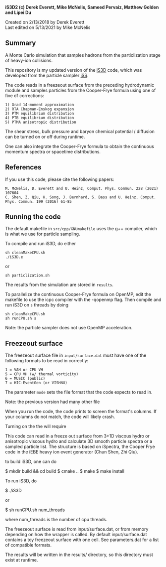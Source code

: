 **iS3D2 (c) Derek Everett, Mike McNelis, Sameed Pervaiz, Matthew Golden and Lipei Du**

Created on 2/13/2018 by Derek Everett\
Last edited on 5/13/2021 by Mike McNelis


## Summary
A Monte Carlo simulation that samples hadrons from the particlization stage of heavy-ion collisions. 

This repository is my updated version of the [iS3D](https://github.com/derekeverett/iS3D) code, which was developed from the particle sampler [iSS](https://github.com/chunshen1987/iSS).

The code reads in a freezeout surface from the preceding hydrodynamic module and samples particles from the Cooper-Frye formula using one of five df corrections:

    1) Grad 14-moment approximation
    2) RTA Chapman-Enskog expansion
    3) PTM equilibrium distribution
    4) PTB equilibrium distribution
    5) PTMA anisotropic distribution

The shear stress, bulk pressure and baryon chemical potential / diffusion can be turned on or off during runtime.

One can also integrate the Cooper-Frye formula to obtain the continuous momentum spectra or spacetime distributions. 


## References

If you use this code, please cite the following papers:

    M. McNelis, D. Everett and U. Heinz, Comput. Phys. Commun. 228 (2021) 107604
    C. Shen, Z. Qiu, H. Song, J. Bernhard, S. Bass and U. Heinz, Comput. Phys. Commun. 199 (2016) 61-85


## Running the code

The default makefile in `src/cpp/GNUmakefile` uses the g++ compiler, which is what we use for particle sampling.

To compile and run iS3D, do either

    sh cleanMakeCPU.sh
    ./iS3D.e
    
or

    sh particlization.sh

The results from the simulation are stored in `results`.

To parallelize the continuous Cooper-Frye formula on OpenMP, edit the makefile to use the icpc compiler with the -qopenmp flag. Then compile and run iS3D on `s` threads by doing

    sh cleanMakeCPU.sh
    sh runCPU.sh s

Note: the particle sampler does not use OpenMP acceleration. 




## Freezeout surface

The freezeout surface file in `input/surface.dat` must have one of the following formats to be read in correctly:

    1 = VAH or CPU VH
    5 = CPU VH (w/ thermal vorticity)
    6 = MUSIC (public)
    7 = HIC-EventGen (or VISHNU)

The parameter `mode` sets the file format that the code expects to read in.

Note: the previous version had many other file

When you run the code, the code prints to screen the format's columns. If your columns do not match, the code will likely crash. 

Turning on the  the will require







This code can read in a freeze out surface from 3+1D viscous hydro or anisotropic
viscous hydro and calculate 3D smooth particle spectra or a sampled particle list.
The structure is based on iSpectra, the Cooper Frye code in the iEBE heavy ion
event generator (Chun Shen, Zhi Qiu).

to build iS3D, one can do

$ mkdir build && cd build
$ cmake ..
$ make
$ make install

To run iS3D, do

$ ./iS3D

or

$ sh runCPU.sh num_threads

where num_threads is the number of cpu threads.

The freezeout surface is read from input/surface.dat, or from memory depending on how the wrapper is called.
By default input/surface.dat contains a toy freezeout surface with one cell.
See parameters.dat for a list of compatible formats.

The results will be written in the results/ directory, so this directory must exist at runtime.

